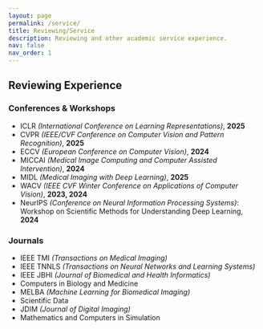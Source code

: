 ```yaml
---
layout: page
permalink: /service/
title: Reviewing/Service
description: Reviewing and other academic service experience.
nav: false
nav_order: 1
---
```


## Reviewing Experience

### Conferences & Workshops

- ICLR *(International Conference on Learning Representations)*, **2025**
- CVPR *(IEEE/CVF Conference on Computer Vision and Pattern Recognition)*, **2025**
- ECCV *(European Conference on Computer Vision)*, **2024**
- MICCAI *(Medical Image Computing and Computer Assisted Intervention)*, **2024**
- MIDL *(Medical Imaging with Deep Learning)*, **2025**
- WACV *(IEEE CVF Winter Conference on Applications of Computer Vision)*, **2023, 2024**
- NeurIPS *(Conference on Neural Information Processing Systems)*: Workshop on Scientific Methods for Understanding Deep Learning, **2024**

### Journals

- IEEE TMI *(Transactions on Medical Imaging)*
- IEEE TNNLS *(Transactions on Neural Networks and Learning Systems)*
- IEEE JBHI *(Journal of Biomedical and Health Informatics)*
- Computers in Biology and Medicine
- MELBA *(Machine Learning for Biomedical Imaging)*
- Scientific Data
- JDIM *(Journal of Digital Imaging)*
- Mathematics and Computers in Simulation
